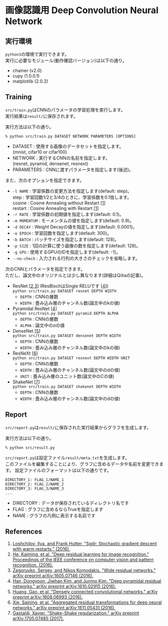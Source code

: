 # 画像認識用 Deep Convolution Neural Network

## 実行環境
`python3`の環境で実行できます。  
実行に必要なモジュール(動作確認バージョン)は以下の通り。

- chainer (v2.0)
- cupy (1.0.0.1)
- matplotlib (2.0.2)

## Training

`src/train.py`はCNNのパラメータの学習処理を実行します。  
実行結果は`result/`に保存されます。

実行方法は以下の通り。
```
% python src/train.py DATASET NETWORK PARAMETERS [OPTIONS]
```

- DATASET : 使用する画像のデータセットを指定します。  
(mnist, cifar10 or cifar100)
- NETWORK : 実行するCNNの名前を指定します。  
(resnet, pyramid, densenet, resnext)
- PARAMETERS : CNNに渡すパラメータを指定します(後述)。

また、次のオプションを指定できます。

- `-l NAME` : 学習係数の変更方法を指定します(default: step)。  
step : 学習回数1/2と3/4のときに、学習係数を0.1倍します。  
cosine : Cosine Annealing without Restart [[1](#ref1)]  
restart : Cosine Annealing with Restart [[1](#ref1)]  
- `-r RATE` : 学習係数の初期値を指定します(default: 0.1)。
- `-m MOMENTUM` : モーメンタムの値を指定します(default: 0.9)。
- `-d DECAY` : Weight Decayの値を指定します(default: 0.0001)。
- `-e EPOCH` : 学習回数を指定します(default: 300)。
- `-b BATCH` : バッチサイズを指定します(default: 128)。
- `-p SIZE` : 1回の計算に使う画像の数を指定します(default: 128)。
- `-g GPU` : 使用するGPUのIDを指定します(default: -1)。
- `--no-check` : 入力される行列の大きさのチェックを省略します。

次のCNNとパラメータを指定できます。  
ただし、論文中のオリジナルとは少し異なります(詳細はQiitaの記事)。

- ResNet [[2](#ref2),[3](#ref3)] (ResBlochはSingle RELUです [[4](#ref4)])  
`python src/train.py DATASET resnet DEPTH WIDTH`
    - `DEPTH` : CNNの層数
    - `WIDTH` : 畳み込み層のチャンネル数(論文中のkの値)
- Pyramidal ResNet [[4](#ref4)]  
`python src/train.py DATASET pyramid DEPTH ALPHA`
    - `DEPTH` : CNNの層数
    - `ALPHA` : 論文中のαの値
- DenseNet [[5](#ref5)]  
`python src/train.py DATASET densenet DEPTH WIDTH`
    - `DEPTH` : CNNの層数
    - `WIDTH` : 畳み込み層のチャンネル数(論文中のkの値)
- ResNeXt [[6](#ref6)]  
`python src/train.py DATASET resnext DEPTH WIDTH UNIT`
    - `DEPTH` : CNNの層数
    - `WIDTH` : 畳み込み層のチャンネル数(論文中のdの値)
    - `UNIT` : 畳み込み層のユニット数(論文中のCの値)
- ShakeNet [[7](#ref7)]  
`python src/train.py DATASET shakenet DEPTH WIDTH`
    - `DEPTH` : CNNの層数
    - `WIDTH` : 畳み込み層のチャンネル数(論文中のdの値)

## Report

`src/report.py`は`result/`に保存された実行結果からグラフを生成します。

実行方法は以下の通り。
```
% python src/result.py
```

`src/report.py`は設定ファイル`result/meta.txt`を生成します。  
このファイルを編集することにより、グラフに含めるデータや名前を変更できます。
設定ファイルのフォーマットは以下の通りです。
```
DIRECTORY_1: FLAG_1/NAME_1
DIRECTORY_2: FLAG_2/NAME_2
DIRECTORY_3: FLAG_3/NAME_3
...
```
- DIRECTORY : データが保存されているディレクトリ名です
- FLAG : グラフに含めるならTrueを指定します
- NAME : グラフの凡例に表示する名前です

## References

1. <a name="ref1"></a> [Loshchilov, Ilya, and Frank Hutter. "Sgdr: Stochastic gradient descent with warm restarts." (2016).](https://arxiv.org/abs/1608.03983)
2. <a name="ref2"></a> [He, Kaiming, et al. "Deep residual learning for image recognition." Proceedings of the IEEE conference on computer vision and pattern recognition. (2016).](https://arxiv.org/abs/1512.03385)
3. <a name="ref3"></a> [Zagoruyko, Sergey, and Nikos Komodakis. "Wide residual networks." arXiv preprint arXiv:1605.07146 (2016).](https://arxiv.org/abs/1605.07146)
4. <a name="ref4"></a> [Han, Dongyoon, Jiwhan Kim, and Junmo Kim. "Deep pyramidal residual networks." arXiv preprint arXiv:1610.02915 (2016).](https://arxiv.org/abs/1610.02915)
5. <a name="ref5"></a> [Huang, Gao, et al. "Densely connected convolutional networks." arXiv preprint arXiv:1608.06993 (2016).](https://arxiv.org/abs/1608.06993)
6. <a name="ref6"></a> [Xie, Saining, et al. "Aggregated residual transformations for deep neural networks." arXiv preprint arXiv:1611.05431 (2016).](https://arxiv.org/abs/1611.05431)
7. <a name="ref7"></a> [Gastaldi, Xavier. "Shake-Shake regularization." arXiv preprint arXiv:1705.07485 (2017).](https://arxiv.org/abs/1705.07485)
